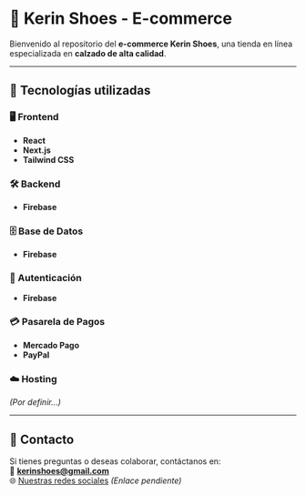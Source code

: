 # 👟 Kerin Shoes - E-commerce  

Bienvenido al repositorio del **e-commerce Kerin Shoes**, una tienda en línea especializada en **calzado de alta calidad**.  

---

## 🚀 Tecnologías utilizadas  

### 🖥️ Frontend  
- **React**  
- **Next.js**  
- **Tailwind CSS**  

### 🛠️ Backend  
- **Firebase**  

### 🗄️ Base de Datos  
- **Firebase**  

### 🔐 Autenticación  
- **Firebase**  

### 💳 Pasarela de Pagos  
- **Mercado Pago**  
- **PayPal**  

### ☁️ Hosting  
*(Por definir...)*  

---

## 📩 Contacto  

Si tienes preguntas o deseas colaborar, contáctanos en:  
📧 **kerinshoes@gmail.com**  
🌐 [Nuestras redes sociales](#) *(Enlace pendiente)*  
